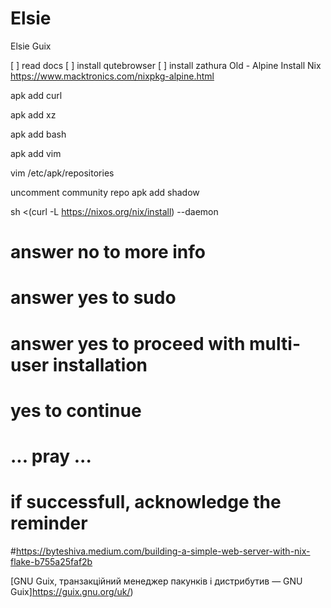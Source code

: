# Elsie

Elsie Guix


[ ] read docs
[ ] install qutebrowser
[ ] install zathura
Old - Alpine
Install Nix
https://www.macktronics.com/nixpkg-alpine.html

apk add curl

apk add xz

apk add bash

apk add vim

vim /etc/apk/repositories

uncomment community repo
apk add shadow

sh <(curl -L <https://nixos.org/nix/install>) --daemon

# answer no to more info

# answer yes to sudo

# answer yes to proceed with multi-user installation

# yes to continue

# ... pray ...

# if successfull, acknowledge the reminder


#https://byteshiva.medium.com/building-a-simple-web-server-with-nix-flake-b755a25faf2b

[GNU Guix, транзакційний менеджер пакунків і дистрибутив — GNU Guix]https://guix.gnu.org/uk/)





